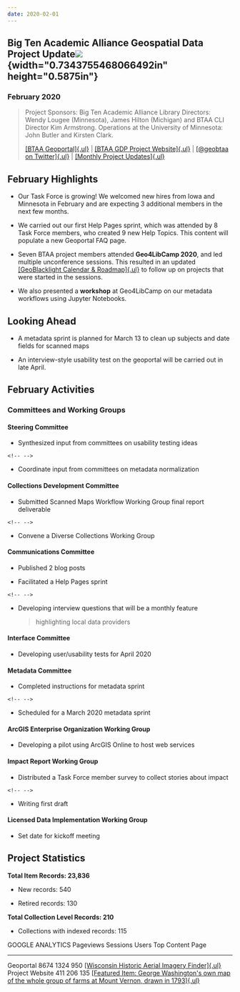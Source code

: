```yaml
---
date: 2020-02-01
---
```


## Big Ten Academic Alliance Geospatial Data Project Update![](media/image1.png){width="0.7343755468066492in" height="0.5875in"}

### February 2020

> Project Sponsors: Big Ten Academic Alliance Library Directors: Wendy
> Lougee (Minnesota), James Hilton (Michigan) and BTAA CLI Director Kim
> Armstrong. Operations at the University of Minnesota: John Butler and
> Kirsten Clark.
>
> [[BTAA Geoportal]{.ul}](https://geo.btaa.org/) \| [[BTAA GDP Project
> Website]{.ul}](http://z.umn.edu/btaagdp) \| [[\@geobtaa on
> Twitter]{.ul}](https://twitter.com/geobtaa) \| [[Monthly Project
> Updates]{.ul}](https://sites.google.com/umn.edu/btaa-gdp/about/activities/project-reports)

## 

## February Highlights

-   Our Task Force is growing! We welcomed new hires from Iowa and
    Minnesota in February and are expecting 3 additional members in the
    next few months.

-   We carried out our first Help Pages sprint, which was attended by 8
    Task Force members, who created 9 new Help Topics. This content will
    populate a new Geoportal FAQ page.

-   Seven BTAA project members attended **Geo4LibCamp 2020**, and led
    multiple unconference sessions. This resulted in an updated
    [[GeoBlacklight Calendar &
    Roadmap]{.ul}](https://docs.google.com/spreadsheets/d/1O65-R03I_jCH2ymKCxdr1xDbE-HrjbtClGOq-t928iA/edit?usp=sharing)
    to follow up on projects that were started in the sessions.

-   We also presented a **workshop** at Geo4LibCamp on our metadata
    workflows using Jupyter Notebooks.

## Looking Ahead

-   A metadata sprint is planned for March 13 to clean up subjects and
    date fields for scanned maps

-   An interview-style usability test on the geoportal will be carried
    out in late April.

## February Activities

### Committees and Working Groups

#### Steering Committee

-   Synthesized input from committees on usability testing ideas

```{=html}
<!-- -->
```
-   Coordinate input from committees on metadata normalization

#### Collections Development Committee

-   Submitted Scanned Maps Workflow Working Group final report
    deliverable

```{=html}
<!-- -->
```
-   Convene a Diverse Collections Working Group

#### Communications Committee

-   Published 2 blog posts

-   Facilitated a Help Pages sprint

```{=html}
<!-- -->
```
-   Developing interview questions that will be a monthly feature
    > highlighting local data providers

#### Interface Committee

-   Developing user/usability tests for April 2020

#### Metadata Committee

-   Completed instructions for metadata sprint

```{=html}
<!-- -->
```
-   Scheduled for a March 2020 metadata sprint

#### ArcGIS Enterprise Organization Working Group

-   Developing a pilot using ArcGIS Online to host web services

#### Impact Report Working Group

-   Distributed a Task Force member survey to collect stories about
    impact

```{=html}
<!-- -->
```
-   Writing first draft

#### Licensed Data Implementation Working Group

-   Set date for kickoff meeting

## Project Statistics

**Total Item Records: 23,836**

-   New records: 540

-   Retired records: 130

**Total Collection Level Records: 210**

-   Collections with indexed records: 115

  GOOGLE ANALYTICS   Pageviews   Sessions   Users   Top Content Page
  ------------------ ----------- ---------- ------- ----------------------------------------------------------------------------------------------------------------------------------------------------------------------------
  Geoportal          8674        1324       950     [[Wisconsin Historic Aerial Imagery Finder]{.ul}](https://geo.btaa.org//catalog/5F3EEF4C-D1EA-4AC8-A2C5-774D21E78D46)
  Project Website    411         206        135     [[Featured Item: George Washington\'s own map of the whole group of farms at Mount Vernon, drawn in 1793]{.ul}](https://sites.google.com/umn.edu/btaa-gdp/news/2020/02/17)

## 
